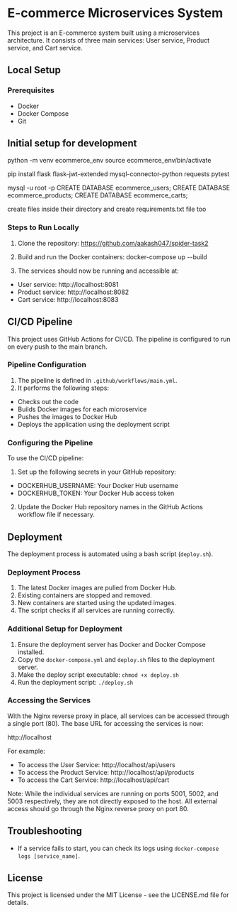 # E-commerce Microservices System

This project is an E-commerce system built using a microservices architecture. It consists of three main services: User service, Product service, and Cart service.

## Local Setup

### Prerequisites

- Docker
- Docker Compose
- Git

## Initial setup for development

python -m venv ecommerce_env
source ecommerce_env/bin/activate

pip install flask flask-jwt-extended mysql-connector-python requests pytest

mysql -u root -p
CREATE DATABASE ecommerce_users;
CREATE DATABASE ecommerce_products;
CREATE DATABASE ecommerce_carts;

create files inside their directory and create requirements.txt file too

### Steps to Run Locally

1. Clone the repository:
https://github.com/aakash047/spider-task2


2. Build and run the Docker containers:
docker-compose up --build

3. The services should now be running and accessible at:
- User service: http://localhost:8081
- Product service: http://localhost:8082
- Cart service: http://localhost:8083

## CI/CD Pipeline

This project uses GitHub Actions for CI/CD. The pipeline is configured to run on every push to the main branch.

### Pipeline Configuration

1. The pipeline is defined in `.github/workflows/main.yml`.
2. It performs the following steps:
- Checks out the code
- Builds Docker images for each microservice
- Pushes the images to Docker Hub
- Deploys the application using the deployment script

### Configuring the Pipeline

To use the CI/CD pipeline:

1. Set up the following secrets in your GitHub repository:
- DOCKERHUB_USERNAME: Your Docker Hub username
- DOCKERHUB_TOKEN: Your Docker Hub access token

2. Update the Docker Hub repository names in the GitHub Actions workflow file if necessary.

## Deployment

The deployment process is automated using a bash script (`deploy.sh`).

### Deployment Process

1. The latest Docker images are pulled from Docker Hub.
2. Existing containers are stopped and removed.
3. New containers are started using the updated images.
4. The script checks if all services are running correctly.

### Additional Setup for Deployment

1. Ensure the deployment server has Docker and Docker Compose installed.
2. Copy the `docker-compose.yml` and `deploy.sh` files to the deployment server.
3. Make the deploy script executable: `chmod +x deploy.sh`
4. Run the deployment script: `./deploy.sh`

### Accessing the Services

With the Nginx reverse proxy in place, all services can be accessed through a single port (80). The base URL for accessing the services is now:

http://localhost

For example:
- To access the User Service: http://localhost/api/users
- To access the Product Service: http://localhost/api/products
- To access the Cart Service: http://localhost/api/cart

Note: While the individual services are running on ports 5001, 5002, and 5003 respectively, they are not directly exposed to the host. All external access should go through the Nginx reverse proxy on port 80.

## Troubleshooting

- If a service fails to start, you can check its logs using `docker-compose logs [service_name]`.

## License

This project is licensed under the MIT License - see the LICENSE.md file for details.
